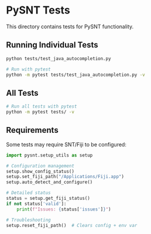 # PySNT Tests

This directory contains tests for PySNT functionality.

## Running Individual Tests
```bash
python tests/test_java_autocompletion.py

# Run with pytest
python -m pytest tests/test_java_autocompletion.py -v
```

## All Tests
```bash
# Run all tests with pytest
python -m pytest tests/ -v
```

## Requirements
Some tests may require SNT/Fiji to be configured:

```python
import pysnt.setup_utils as setup

# Configuration management
setup.show_config_status()
setup.set_fiji_path("/Applications/Fiji.app")
setup.auto_detect_and_configure()

# Detailed status
status = setup.get_fiji_status()
if not status['valid']:
    print(f"Issues: {status['issues']}")

# Troubleshooting
setup.reset_fiji_path()  # Clears config + env var
```
